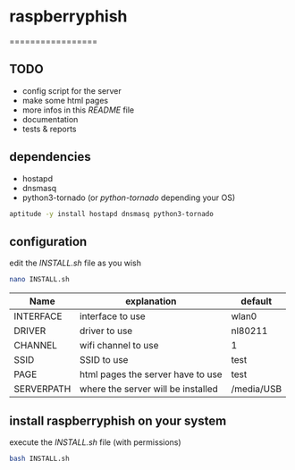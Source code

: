 # raspberryphish
=================


## TODO
  - config script for the server
  - make some html pages
  - more infos in this _README_ file
  - documentation
  - tests & reports


## dependencies
  - hostapd
  - dnsmasq
  - python3-tornado (or _python-tornado_ depending your OS)

```bash
aptitude -y install hostapd dnsmasq python3-tornado
```



## configuration

edit the _INSTALL.sh_ file as you wish

```bash
nano INSTALL.sh
```

Name  | explanation | default
----- | ----------- | -------
 INTERFACE | interface to use | wlan0
 DRIVER | driver to use | nl80211
 CHANNEL | wifi channel to use | 1
 SSID | SSID to use | test
 PAGE | html pages the server have to use | test
 SERVERPATH | where the server will be installed | /media/USB



## install raspberryphish on your system

execute the _INSTALL.sh_ file (with permissions)

```bash
bash INSTALL.sh
```
